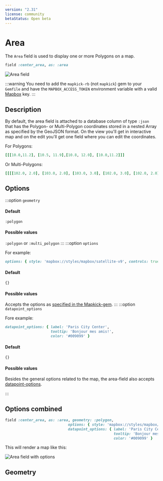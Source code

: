 ```yaml
---
version: "2.31"
license: community
betaStatus: Open beta
---
```


# Area

The `Area` field is used to display one or more Polygons on a map.

```ruby
field :center_area, as: :area
```

<img :src="('/assets/img/fields/area-field.png')" alt="Area field" class="border mb-4" />

:::warning
You need to add the `mapkick-rb` (not `mapkick`) gem to your `Gemfile` and have the `MAPBOX_ACCESS_TOKEN` environment variable with a valid [Mapbox](https://account.mapbox.com/auth/signup/) key.
:::

## Description

By default, the area field is attached to a database column of type `:json` that has the Polygon- or Multi-Polygon coordinates stored in a nested Array as specified by the GeoJSON format. On the <Show /> view you'll get in interactive map and on the edit you'll get one field where you can edit the coordinates.

For Polygons:

```ruby
[[[10.0,11.2], [10.5, 11.9],[10.8, 12.0], [10.0,11.2]]]
```

Or Multi-Polygons:

```ruby
[[[[102.0, 2.0], [103.0, 2.0], [103.0, 3.0], [102.0, 3.0], [102.0, 2.0]]], [[[100.0, 0.0], [101.0, 0.0], [101.0, 1.0], [100.0, 1.0], [100.0, 0.0]], [[100.2, 0.2], [100.8, 0.2], [100.8, 0.8], [100.2, 0.8], [100.2, 0.2]]]]
```

## Options

:::option `geometry`

#### Default

`:polygon`

#### Possible values

`:polygon` or `:multi_polygon`
:::
:::option `options`

For example:

```ruby
options: { style: 'mapbox://styles/mapbox/satellite-v9', controls: true },
```

#### Default

`{}`

#### Possible values

Accepts the options as [specified in the Mapkick-gem](https://github.com/ankane/mapkick#options).
:::
:::option `datapoint_options`

Fore example:

```ruby
datapoint_options: { label: 'Paris City Center',
                     tooltip: 'Bonjour mes amis!',
                     color: '#009099' }
```

#### Default

`{}`

#### Possible values

Besides the general options related to the map, the area-field also accepts [datapoint-options](https://github.com/ankane/mapkick#area-map).

:::

## Options combined

```ruby
field :center_area, as: :area, geometry: :polygon,
                             options: { style: 'mapbox://styles/mapbox/satellite-v9', controls: true },
                             datapoint_options: { label: 'Paris City Center',
                                                  tooltip: 'Bonjour mes amis!',
                                                  color: '#009099' }
```

This will render a map like this:

<img :src="('/assets/img/fields/area-field-with-options.png')" alt="Area field with options" class="border mb-4" />

## Geometry
